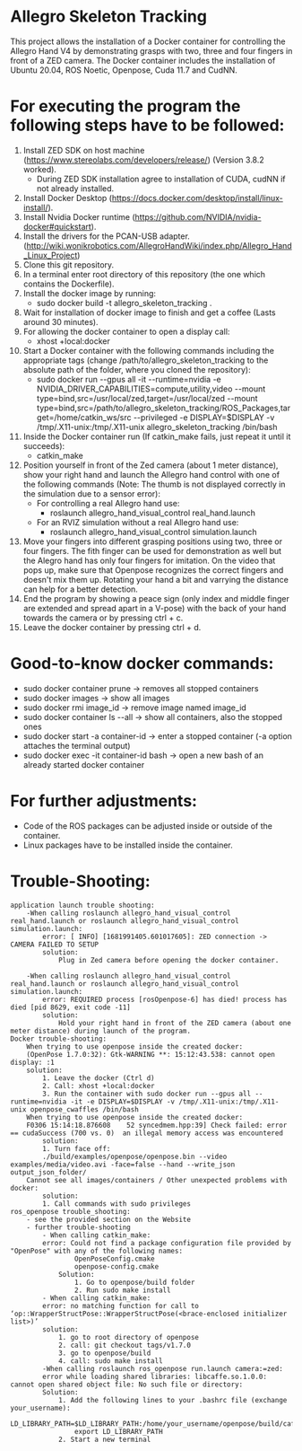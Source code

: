 # Allegro Skeleton Tracking

This project allows the installation of a Docker container for controlling the Allegro Hand V4 by demonstrating grasps with two, three and four fingers in front of a ZED camera. The Docker container includes the installation of Ubuntu 20.04, ROS Noetic, Openpose, Cuda 11.7 and CudNN. 

# For executing the program the following steps have to be followed:
1. Install ZED SDK on host machine (https://www.stereolabs.com/developers/release/) (Version 3.8.2 worked).
	- During ZED SDK installation agree to installation of CUDA, cudNN if not already installed.
2. Install Docker Desktop (https://docs.docker.com/desktop/install/linux-install/).
3. Install Nvidia Docker runtime (https://github.com/NVIDIA/nvidia-docker#quickstart).
4. Install the drivers for the PCAN-USB adapter. (http://wiki.wonikrobotics.com/AllegroHandWiki/index.php/Allegro_Hand_Linux_Project)
5. Clone this git repository.
6. In a terminal enter root directory of this repository (the one which contains the Dockerfile).
7. Install the docker image by running:
	- sudo docker build -t allegro_skeleton_tracking .
8. Wait for installation of docker image to finish and get a coffee (Lasts around 30 minutes).
9. For allowing the docker container to open a display call:
	- xhost +local:docker 
10. Start a Docker container with the following commands including the appropriate tags (change /path/to/allegro_skeleton_tracking to the absolute path of the folder, where you cloned the repository):
	- sudo docker run --gpus all -it --runtime=nvidia -e NVIDIA_DRIVER_CAPABILITIES=compute,utility,video --mount type=bind,src=/usr/local/zed,target=/usr/local/zed --mount type=bind,src=/path/to/allegro_skeleton_tracking/ROS_Packages,target=/home/catkin_ws/src --privileged -e  DISPLAY=$DISPLAY -v /tmp/.X11-unix:/tmp/.X11-unix allegro_skeleton_tracking /bin/bash
11. Inside the Docker container run (If catkin_make fails, just repeat it until it succeeds): 
	- catkin_make
12. Position yourself in front of the Zed camera (about 1 meter distance), show your right hand and launch the Allegro hand control with one of the following commands (Note: The thumb is not displayed correctly in the simulation due to a sensor error):
	- For controlling a real Allegro hand use:
		- roslaunch allegro_hand_visual_control real_hand.launch
	- For an RVIZ simulation without a real Allegro hand use:
		- roslaunch allegro_hand_visual_control simulation.launch
13. Move your fingers into different grasping positions using two, three or four fingers. The fith finger can be used for demonstration as well but the Alegro hand has only four fingers for imitation. On the video that pops up, make sure that Openpose recognizes the correct fingers and doesn't mix them up. Rotating your hand a bit and varrying the distance can help for a better detection. 
14. End the program by showing a peace sign (only index and middle finger are extended and spread apart in a V-pose) with the back of your hand towards the camera or by pressing ctrl + c.
15. Leave the docker container by pressing ctrl + d.

# Good-to-know docker commands:
- sudo docker container prune 		-> removes all stopped containers
- sudo docker images 				-> show all images
- sudo docker rmi image_id 			-> remove image named image_id
- sudo docker container ls --all		-> show all containers, also the stopped ones
- sudo docker start -a container-id		-> enter a stopped container (-a option attaches the terminal output)
- sudo docker exec -it container-id bash	-> open a new bash of an already started docker container

# For further adjustments:
- Code of the ROS packages can be adjusted inside or outside of the container.
- Linux packages have to be installed inside the container.

# Trouble-Shooting:
	application launch trouble shooting:
		-When calling roslaunch allegro_hand_visual_control real_hand.launch or roslaunch allegro_hand_visual_control simulation.launch:	
			error: [ INFO] [1681991405.601017605]: ZED connection -> CAMERA FAILED TO SETUP
			solution:
				Plug in Zed camera before opening the docker container.
		
		-When calling roslaunch allegro_hand_visual_control real_hand.launch or roslaunch allegro_hand_visual_control simulation.launch:
			error: REQUIRED process [rosOpenpose-6] has died! process has died [pid 8629, exit code -11]
			solution:
				Hold your right hand in front of the ZED camera (about one meter distance) during launch of the program.
	Docker trouble-shooting:
		When trying to use openpose inside the created docker:
		(OpenPose 1.7.0:32): Gtk-WARNING **: 15:12:43.538: cannot open display: :1
		solution:
			1. Leave the docker (Ctrl d)
			2. Call: xhost +local:docker
			3. Run the container with sudo docker run --gpus all --runtime=nvidia -it -e DISPLAY=$DISPLAY -v /tmp/.X11-unix:/tmp/.X11-unix openpose_cwaffles /bin/bash
		When trying to use openpose inside the created docker:
		F0306 15:14:18.876608    52 syncedmem.hpp:39] Check failed: error == cudaSuccess (700 vs. 0)  an illegal memory access was encountered
			solution:
			1. Turn face off:
			./build/examples/openpose/openpose.bin --video examples/media/video.avi -face=false --hand --write_json output_json_folder/
		Cannot see all images/containers / Other unexpected problems with docker:
			solution:
			1. Call commands with sudo privileges
	ros_openpose trouble_shooting:
		- see the provided section on the Website 
		- further trouble-shooting
			- When calling catkin_make:
			error: Could not find a package configuration file provided by "OpenPose" with any of the following names:
    				OpenPoseConfig.cmake
    				openpose-config.cmake
    			Solution:
	    			1. Go to openpose/build folder
	    			2. Run sudo make install
			- When calling catkin_make:
			error: no matching function for call to ‘op::WrapperStructPose::WrapperStructPose(<brace-enclosed initializer list>)’
			solution:
			 	1. go to root directory of openpose
			 	2. call: git checkout tags/v1.7.0
			 	3. go to openpose/build
			 	4. call: sudo make install
			-When calling roslaunch ros_openpose run.launch camera:=zed:
			error while loading shared libraries: libcaffe.so.1.0.0: cannot open shared object file: No such file or directory:
			Solution:
				1. Add the following lines to your .bashrc file (exchange your_username): 
					LD_LIBRARY_PATH=$LD_LIBRARY_PATH:/home/your_username/openpose/build/caffe/lib
					export LD_LIBRARY_PATH
				2. Start a new terminal

 


